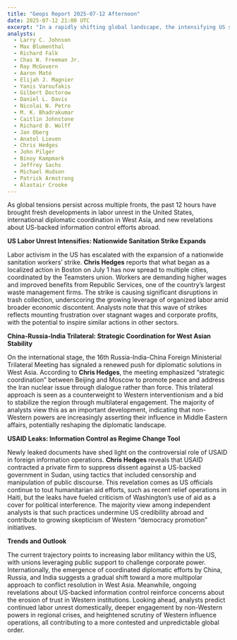 ```yaml
---
title: "Geops Report 2025-07-12 Afternoon"
date: 2025-07-12 21:00 UTC
excerpt: "In a rapidly shifting global landscape, the intensifying US sanitation workers' strike, strategic diplomatic maneuvers by China, Russia, and India in West Asia, and revelations of US-backed information control efforts abroad underscore a world grappling with labor unrest, emerging multipolar alliances, and contentious geopolitical strategies."
analysts:
  - Larry C. Johnson
  - Max Blumenthal
  - Richard Falk
  - Chas W. Freeman Jr.
  - Ray McGovern
  - Aaron Maté
  - Elijah J. Magnier
  - Yanis Varoufakis
  - Gilbert Doctorow
  - Daniel L. Davis
  - Nicolai N. Petro
  - M. K. Bhadrakumar
  - Caitlin Johnstone
  - Richard D. Wolff
  - Jan Oberg
  - Anatol Lieven
  - Chris Hedges
  - John Pilger
  - Binoy Kampmark
  - Jeffrey Sachs
  - Michael Hudson
  - Patrick Armstrong
  - Alastair Crooke
---
```


As global tensions persist across multiple fronts, the past 12 hours have brought fresh developments in labor unrest in the United States, international diplomatic coordination in West Asia, and new revelations about US-backed information control efforts abroad.

**US Labor Unrest Intensifies: Nationwide Sanitation Strike Expands**

Labor activism in the US has escalated with the expansion of a nationwide sanitation workers’ strike. **Chris Hedges** reports that what began as a localized action in Boston on July 1 has now spread to multiple cities, coordinated by the Teamsters union. Workers are demanding higher wages and improved benefits from Republic Services, one of the country’s largest waste management firms. The strike is causing significant disruptions in trash collection, underscoring the growing leverage of organized labor amid broader economic discontent. Analysts note that this wave of strikes reflects mounting frustration over stagnant wages and corporate profits, with the potential to inspire similar actions in other sectors.

**China-Russia-India Trilateral: Strategic Coordination for West Asian Stability**

On the international stage, the 16th Russia-India-China Foreign Ministerial Trilateral Meeting has signaled a renewed push for diplomatic solutions in West Asia. According to **Chris Hedges**, the meeting emphasized “strategic coordination” between Beijing and Moscow to promote peace and address the Iran nuclear issue through dialogue rather than force. This trilateral approach is seen as a counterweight to Western interventionism and a bid to stabilize the region through multilateral engagement. The majority of analysts view this as an important development, indicating that non-Western powers are increasingly asserting their influence in Middle Eastern affairs, potentially reshaping the diplomatic landscape.

**USAID Leaks: Information Control as Regime Change Tool**

Newly leaked documents have shed light on the controversial role of USAID in foreign information operations. **Chris Hedges** reveals that USAID contracted a private firm to suppress dissent against a US-backed government in Sudan, using tactics that included censorship and manipulation of public discourse. This revelation comes as US officials continue to tout humanitarian aid efforts, such as recent relief operations in Haiti, but the leaks have fueled criticism of Washington’s use of aid as a cover for political interference. The majority view among independent analysts is that such practices undermine US credibility abroad and contribute to growing skepticism of Western “democracy promotion” initiatives.

**Trends and Outlook**

The current trajectory points to increasing labor militancy within the US, with unions leveraging public support to challenge corporate power. Internationally, the emergence of coordinated diplomatic efforts by China, Russia, and India suggests a gradual shift toward a more multipolar approach to conflict resolution in West Asia. Meanwhile, ongoing revelations about US-backed information control reinforce concerns about the erosion of trust in Western institutions. Looking ahead, analysts predict continued labor unrest domestically, deeper engagement by non-Western powers in regional crises, and heightened scrutiny of Western influence operations, all contributing to a more contested and unpredictable global order.
